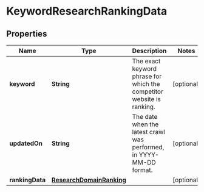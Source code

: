 # KeywordResearchRankingData

## Properties
Name | Type | Description | Notes
------------ | ------------- | ------------- | -------------
**keyword** | **String** | The exact keyword phrase for which the competitor website is ranking. |  [optional]
**updatedOn** | **String** | The date when the latest crawl was performed, in YYYY-MM-DD format. |  [optional]
**rankingData** | [**ResearchDomainRanking**](ResearchDomainRanking.md) |  |  [optional]
